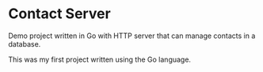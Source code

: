 # Contact Server
Demo project written in Go with HTTP server that can manage contacts in a database.

This was my first project written using the Go language.
